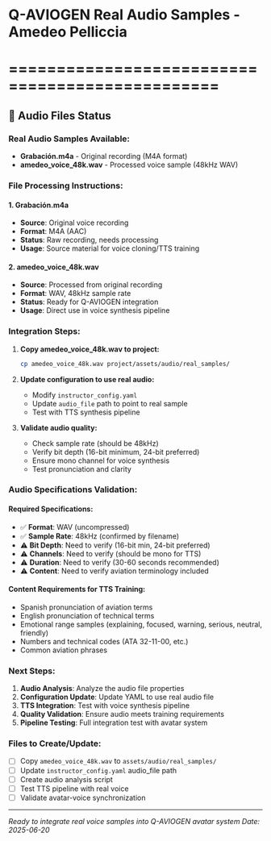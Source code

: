# Q-AVIOGEN Real Audio Samples - Amedeo Pelliccia
# ================================================

## 📁 Audio Files Status

### Real Audio Samples Available:
- **Grabación.m4a** - Original recording (M4A format)
- **amedeo_voice_48k.wav** - Processed voice sample (48kHz WAV)

### File Processing Instructions:

#### 1. Grabación.m4a
- **Source**: Original voice recording
- **Format**: M4A (AAC)
- **Status**: Raw recording, needs processing
- **Usage**: Source material for voice cloning/TTS training

#### 2. amedeo_voice_48k.wav
- **Source**: Processed from original recording
- **Format**: WAV, 48kHz sample rate
- **Status**: Ready for Q-AVIOGEN integration
- **Usage**: Direct use in voice synthesis pipeline

### Integration Steps:

1. **Copy amedeo_voice_48k.wav to project:**
   ```bash
   cp amedeo_voice_48k.wav project/assets/audio/real_samples/
   ```

2. **Update configuration to use real audio:**
   - Modify `instructor_config.yaml`
   - Update `audio_file` path to point to real sample
   - Test with TTS synthesis pipeline

3. **Validate audio quality:**
   - Check sample rate (should be 48kHz)
   - Verify bit depth (16-bit minimum, 24-bit preferred)
   - Ensure mono channel for voice synthesis
   - Test pronunciation and clarity

### Audio Specifications Validation:

#### Required Specifications:
- ✅ **Format**: WAV (uncompressed)
- ✅ **Sample Rate**: 48kHz (confirmed by filename)
- ⚠️ **Bit Depth**: Need to verify (16-bit min, 24-bit preferred)
- ⚠️ **Channels**: Need to verify (should be mono for TTS)
- ⚠️ **Duration**: Need to verify (30-60 seconds recommended)
- ⚠️ **Content**: Need to verify aviation terminology included

#### Content Requirements for TTS Training:
- Spanish pronunciation of aviation terms
- English pronunciation of technical terms
- Emotional range samples (explaining, focused, warning, serious, neutral, friendly)
- Numbers and technical codes (ATA 32-11-00, etc.)
- Common aviation phrases

### Next Steps:

1. **Audio Analysis**: Analyze the audio file properties
2. **Configuration Update**: Update YAML to use real audio file
3. **TTS Integration**: Test with voice synthesis pipeline
4. **Quality Validation**: Ensure audio meets training requirements
5. **Pipeline Testing**: Full integration test with avatar system

### Files to Create/Update:

- [ ] Copy `amedeo_voice_48k.wav` to `assets/audio/real_samples/`
- [ ] Update `instructor_config.yaml` audio_file path
- [ ] Create audio analysis script
- [ ] Test TTS pipeline with real voice
- [ ] Validate avatar-voice synchronization

---

*Ready to integrate real voice samples into Q-AVIOGEN avatar system*
*Date: 2025-06-20*
